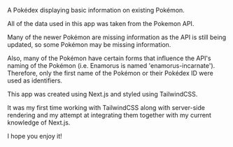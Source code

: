 A Pokédex displaying basic information on existing Pokémon.

All of the data used in this app was taken from the Pokemon API.

Many of the newer Pokémon are missing information as the API is still being updated, so some Pokémon may be missing information. 

Also, many of the Pokémon have certain forms that influence the API's naming of the Pokémon (i.e. Enamorus is named 'enamorus-incarnate'). Therefore, only the first name of the Pokémon or their Pokédex ID were used as identifiers.

This app was created using Next.js and styled using TailwindCSS. 

It was my first time working with TailwindCSS along with server-side rendering and my attempt at integrating them together with my current knowledge of Next.js.

I hope you enjoy it!
